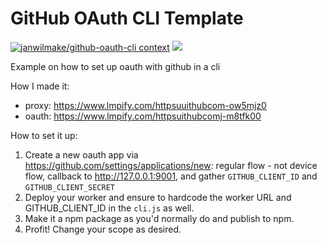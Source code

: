 # GitHub OAuth CLI Template

[![janwilmake/github-oauth-cli context](https://badge.forgithub.com/janwilmake/github-oauth-cli)](https://uithub.com/janwilmake/github-oauth-cli) [![](https://b.lmpify.com/GUIDE)](https://lmpify.com?q=https://uithub.com/janwilmake/github-oauth-cli%20please%20make%20a%20new%20CLI%20with%20github%20oauth%20that%20...)

Example on how to set up oauth with github in a cli

How I made it:

- proxy: https://www.lmpify.com/httpsuuithubcom-ow5mjz0
- oauth: https://www.lmpify.com/httpsuithubcomj-m8tfk00

How to set it up:

1. Create a new oauth app via https://github.com/settings/applications/new: regular flow - not device flow, callback to http://127.0.0.1:9001, and gather `GITHUB_CLIENT_ID` and `GITHUB_CLIENT_SECRET`
2. Deploy your worker and ensure to hardcode the worker URL and GITHUB_CLIENT_ID in the `cli.js` as well.
3. Make it a npm package as you'd normally do and publish to npm.
4. Profit! Change your scope as desired.
